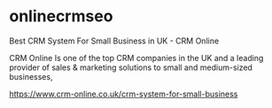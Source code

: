 # onlinecrmseo
Best CRM System For Small Business in UK - CRM Online

CRM Online Is one of the top CRM companies in the UK and a leading provider of sales & marketing solutions to small and medium-sized businesses, 

https://www.crm-online.co.uk/crm-system-for-small-business
